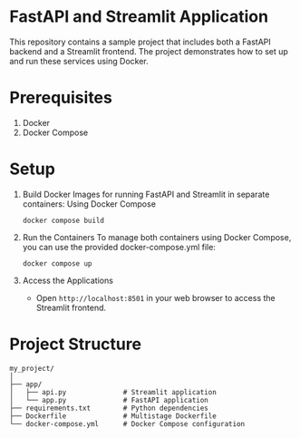 # FastAPI and Streamlit Application
This repository contains a sample project that includes both a FastAPI backend and a Streamlit frontend. The project demonstrates how to set up and run these services using Docker.

# Prerequisites
1. Docker
2. Docker Compose

# Setup
1. Build Docker Images for running FastAPI and Streamlit in separate containers:
    Using Docker Compose
    ``` 
    docker compose build
    ```

2. Run the Containers
    To manage both containers using Docker Compose, you can use the provided docker-compose.yml file:
    ```
    docker compose up
    ```

3. Access the Applications 

    * Open `http://localhost:8501` in your web browser to access the Streamlit frontend.

# Project Structure
```
my_project/
│
├── app/
│   ├── api.py              # Streamlit application
│   └── app.py              # FastAPI application
├── requirements.txt        # Python dependencies
├── Dockerfile              # Multistage Dockerfile
└── docker-compose.yml      # Docker Compose configuration
```